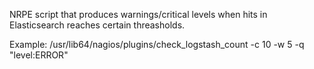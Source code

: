 NRPE script that produces warnings/critical levels when hits in Elasticsearch reaches certain threasholds.

Example:
/usr/lib64/nagios/plugins/check_logstash_count -c 10 -w 5 -q "level:ERROR"